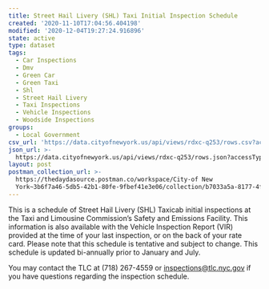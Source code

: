 ```yaml
---
title: Street Hail Livery (SHL) Taxi Initial Inspection Schedule
created: '2020-11-10T17:04:56.404198'
modified: '2020-12-04T19:27:24.916896'
state: active
type: dataset
tags:
  - Car Inspections
  - Dmv
  - Green Car
  - Green Taxi
  - Shl
  - Street Hail Livery
  - Taxi Inspections
  - Vehicle Inspections
  - Woodside Inspections
groups:
  - Local Government
csv_url: 'https://data.cityofnewyork.us/api/views/rdxc-q253/rows.csv?accessType=DOWNLOAD'
json_url: >-
  https://data.cityofnewyork.us/api/views/rdxc-q253/rows.json?accessType=DOWNLOAD
layout: post
postman_collection_url: >-
  https://thedaydasource.postman.co/workspace/City-of New
  York~3b6f7a46-5db5-42b1-80fe-9fbef41e3e06/collection/b7033a5a-8177-4f24-8a4a-eef3245c2b12
---
```

This is a schedule of Street Hail Livery (SHL) Taxicab initial inspections at the Taxi and Limousine Commission’s Safety and Emissions Facility. This information is also available with the Vehicle Inspection Report (VIR) provided at the time of your last inspection, or on the back of your rate card. Please note that this schedule is tentative and subject to change. This schedule is updated bi-annually prior to January and July.

You may contact the TLC at (718) 267-4559 or inspections@tlc.nyc.gov if you have questions regarding the inspection schedule.
